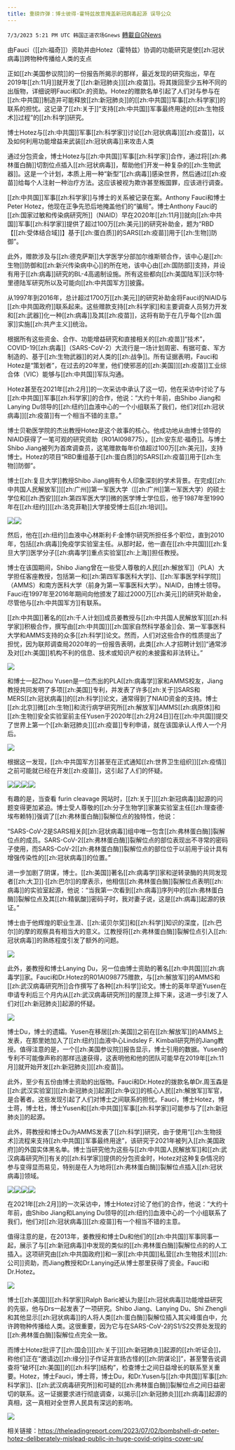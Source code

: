 ```yaml
---
title: 重磅炸弹：博士彼得·霍特兹故意掩盖新冠病毒起源 误导公众
---
```

`7/3/2023 5:21 PM UTC 韩国正道农场Gnews` [轉載自GNews](https://gnews.org/articles/1433933)



由Fauci（[[zh:福奇]]）资助并由Hotez（霍特兹）协调的功能研究是使[[zh:冠状病毒]]跨物种传播给人类的支点

  

正如[[zh:美国参议院]]的一份报告所揭示的那样，最近发现的研究指出，早在2019年[[zh:11月]]就开发了[[zh:新冠肺炎]][[zh:疫苗]]。将其拨回至少五种不同的出版物，详细说明Fauci和Dr.的资助。Hotez的赠款名单引起了人们对与参与在[[zh:中共国]]制造并可能释放[[zh:新冠肺炎]]的[[zh:中共国]]军事[[zh:科学家]]的联系的担忧。这记录了[[zh:关于]]“支持[[zh:中共国]]军事最终用途的[[zh:生物技术]]过程”的[[zh:科学]]研究。

  

博士Hotez与[[zh:中共国]]军事[[zh:科学家]]讨论[[zh:冠状病毒]][[zh:疫苗]]，以及如何利用功能增益来武装[[zh:冠状病毒]]来攻击人类

  

通过分包资金，博士Hotez与[[zh:中共国]]军事[[zh:科学家]]合作，通过将[[zh:弗林蛋白酶]]切割位点插入[[zh:冠状病毒]]，帮助他们开发一种复杂的[[zh:生物武器]]。这是一个计划，本质上用一种“新型”[[zh:病毒]]感染世界，然后通过[[zh:疫苗]]给每个人注射一种治疗方法。这应该被视为欺诈甚至叛国罪，应该进行调查。

  

[[zh:中共国]]军事[[zh:科学家]]与博士的关系被记录在案。Anthony Fauci和博士Peter Hotez，他现在正争先恐后地掩盖他们的“骗局”。博士Anthony Fauci的[[zh:国家过敏和传染病研究所]]（NIAID）早在2020年[[zh:11月]]就向[[zh:中共国]]军事[[zh:科学家]]提供了超过100万[[zh:美元]]的研究补助金，题为“RBD 【[[zh:受体结合域]]】基于[[zh:蛋白质]]的SARS[[zh:疫苗]]用于[[zh:生物]]防御”。

  

此外，赠款涉及与[[zh:德克萨斯]]大学医学分部加尔维斯顿合作，该中心是[[zh:生物]]防御和[[zh:新兴传染病中心]]的所在地，该中心由[[zh:国防部]]支持，并设有用于[[zh:病毒]]研究的BL-4高遏制设施。所有这些都向[[zh:美国陆军]]沃尔特·里德陆军研究所以及可能向[[zh:中共国军方]]披露。

  

从1997年到2016年，总计超过1700万[[zh:美元]]的研究补助金将Fauci的NIAID与[[zh:中共国政府]]联系起来。这些赠款支持[[zh:科学家]]和主要调查人员努力开发和[[zh:武器]]化一种[[zh:病毒]]及其[[zh:疫苗]]，这将有助于在几乎每个[[zh:国家]]实施[[zh:共产主义]]统治。

  

根据所有这些资金、合作、功能增益研究和直接相关的[[zh:疫苗]]“技术”，COVID-19[[zh:病毒]]（SARS-CoV-2）大流行是一场计划周密、有据可查、军方制造的、基于[[zh:生物武器]]的对人类的[[zh:战争]]。所有证据表明，Fauci和Hotez是“策划者”，在过去的20年里，他们使邪恶的[[zh:美国]][[zh:疫苗]]工业综合体（VIC）能够与[[zh:中共国]]军队沟通。

  

Hotez甚至在2021年[[zh:2月]]的一次采访中承认了这一切，他在采访中讨论了与[[zh:中共国]]军事[[zh:科学家]]的合作，他说：“大约十年前，由Shibo Jiang和Lanying Du领导的[[zh:纽约]]血液中心的一个小组联系了我们，他们对[[zh:冠状病毒]][[zh:疫苗]]有一个相当不错的主意。”

  

博士贝勒医学院的杰出教授Hotez是这个故事的核心。他成功地从由博士领导的NIAID获得了一笔可观的研究资助（R01AI098775）。[[zh:安东尼·福奇]]。与博士Shibo Jiang被列为首席调查员，这笔赠款每年价值超过100万[[zh:美元]]，支持博士。Hotez的项目“RBD重组基于[[zh:蛋白质]]的SARS[[zh:疫苗]]用于[[zh:生物]]防御”。

  

博士[[zh:复旦大学]]教授Shibo Jiang拥有令人印象深刻的学术背景。在完成[[zh:中共国人民解放军]][[zh:广州]]第一军医大学（[[zh:广州]]第一军医大学）的硕士学位和[[zh:西安]][[zh:第四军医大学]]微的医学博士学位后，他于1987年至1990年在[[zh:纽约]][[zh:洛克菲勒]]大学接受博士后[[zh:培训]]。

  

![](https://lh6.googleusercontent.com/vggT-yOL1-IMTCgyoBvlarhW1uS6vZipL0KDP-94d4jOH0AFxRbRSe2xYLrT6A3fWcixkD3OhksfbEHHZVrC6po_csM_IwbiEJoNn96uQfT_78AiA6IbiSIv0fE3PyI9UJWxX6nBzpuV21oqhbHNU04)![](https://lh4.googleusercontent.com/KKKetYpz0GjXlie5BuMDXLfEMp14lnJGtdpBq0ShNr4mvfaFkdfccBrTl2u-rQf4xZix9mfduYBSSGKbKBNPtHHpYnOOY9CHIQ86CiDjS5Jn2ZSYUxqq6lmdo7BEDFHw3V_Uy1sheyL2cyEaA58QmsM)

  

然后，他在[[zh:纽约]]血液中心林斯利·F·金博尔研究所担任多个职位，直到2010年，包括[[zh:病毒]]免疫学实验室主任。从那时起，他一直在[[zh:中共国]][[zh:复旦大学]]医学分子[[zh:病毒学]]重点实验室[[zh:上海]]担任教授。

  

博士在该国期间，Shibo Jiang曾在一些受人尊敬的人民[[zh:解放军]]（PLA）大学担任客座教授，包括第一和[[zh:第四军事医科大学]]、[[zh:军事医学科学院]]（AMMS）和南方医科大学（前身为第一军事医科大学）。NIAID，由博士领导。Fauci在1997年至2016年期间向他颁发了超过2000万[[zh:美元]]的研究补助金，尽管他与[[zh:中共国军方]]有联系。

  

[[zh:中共国]]著名的[[zh:千人计划]]成员姜教授与[[zh:中共国人民解放军]][[zh:科学家]]积极合作，撰写由[[zh:中共国]][[zh:国家自然科学基金]]会、第一军事医科大学和AMMS支持的众多[[zh:科学]]论文。然而，人们对这些合作的性质提出了担忧，因为联邦调查局2020年的一份报告表明，此类[[zh:人才招聘计划]]“通常涉及对[[zh:美国]]机构不利的信息、技术或知识产权的未披露和非法转让。”

![](https://lh5.googleusercontent.com/WCPHgMkPjMlgFl5vTuEEOarQ5O2fucMcJevD-NABcJLB7GzMdUcB1bJ6ATALj8QXs7HSGl9_QjoV75tT6hQS0_brqPjxQnf53xbWJxcBIFi3USCr6Lcb3YGqNxLvPXQzzB36E_CVbrtrXs28YEzP1cM)

和博士一起Zhou Yusen是一位杰出的PLA[[zh:病毒学]]家和AMMS校友，Jiang教授共同发明了多项[[zh:美国]]专利，并发表了许多[[zh:关于]]SARS和MERS[[zh:冠状病毒]]的[[zh:科学]]论文，通常得到了NIAID资金的支持。博士[[zh:北京]]微[[zh:生物]]和流行病学研究所[[zh:解放军]]AMMS[[zh:病原体]]和[[zh:生物]]安全实验室前主任Yusen于2020年[[zh:2月24日]]在[[zh:中共国]]提交了世界上第一个[[zh:新冠肺炎]][[zh:疫苗]]专利申请，就在该国承认人传人一个月后。

![](https://lh3.googleusercontent.com/BLTZB8AUnOc53t5qSNRNyxgfxk1p8vqxfVH86sfB__NFtyRAnTLT_BhOBTGDi5SzNDeumbC2XHejW_DWQdk8SlnPqWdzLflL84m4SauN5CrWyHnObVX5ZTe6fg15XSa7VGMFocCsuxH7xXRbFfN22KU)

根据这一发现，[[zh:中共国军方]]甚至在正式通知[[zh:世界卫生组织]][[zh:疫情]]之前可能就已经在开发[[zh:疫苗]]，这引起了人们的怀疑。

![](https://lh6.googleusercontent.com/zZ1rIo-HpwXyyBwi3jaNs63rEXuUnKOKbb1Q_bN4Ln9cLlZWYDj0l0-apHdLbNGRUSlb6l1M3xqVJuI_rrdzbAFN4cvsvOu3JcCCC-M_kcWhuKHIiH-14MMOVcZbAbfE5erofd8FWTvCFAeKXCcDh0k)![](https://lh6.googleusercontent.com/66HB76OZJbCN7WdjwNXayejMiz8HRK9hsAVaSIBRIg850Q71m5JOdCfygjQ9aCXIKP-oSV07uFoQhmDdgS1ttIyQS17-sDp7bQiOeUjUYL2D-5xJDKzoji9Bm1Is0ZzsyiPy20K-ACzZt8b6gAXf-1M)![](https://lh4.googleusercontent.com/IqqJBg3pY1pmTaiSyJVIv-eSw2AB6z_ckuc-UvqOLXQFPaHWl8yGOOEibmWsOgDoJYVwAelLuPvv8AJnk-BcNiQT9K8cfvw0tcIxIhxiSfMIm9tFVGwZhVCNgotrWEEre9QRIh4ijduPtTFg7kGUfkA)![](https://lh4.googleusercontent.com/Ee0sAptVs0QIWOqCm5q0-07Ock7t556N3KfBptirUyqxOkCIJ1hz8TBOYxtW2uBOa3d6aUoIlyENHNupU4IdyFnjQR7XD5jy8fNsjcZQMqkSQKVnkDMXFSBRL7IYz9R6GT_DC4T9s9huVtTohQsAR44)

有趣的是，当查看 furin cleavage 网站时，[[zh:关于]][[zh:新冠病毒]]起源的问题变得更加紧迫。博士受人尊敬的[[zh:分子生物学]]家兼实验室主任[[zh:理查德·埃布赖特]]强调了[[zh:弗林蛋白酶]]裂解位点的独特性，他说：

  

“SARS-CoV-2是SARS相关β[[zh:冠状病毒]]组中唯一包含[[zh:弗林蛋白酶]]裂解位点的成员。SARS-CoV-2[[zh:弗林蛋白酶]]裂解位点的部位表现出不寻常的密码子使用，而SARS-CoV-2[[zh:弗林蛋白酶]]裂解位点的部位位于以前用于设计具有增强传染性的[[zh:冠状病毒]]的位置。”

  

进一步加剧了阴谋，博士。[[zh:美国]]著名[[zh:病毒学]]家和逆转录酶的共同发现者[[zh:大卫]]·[[zh:巴尔]]的摩表示，他相信[[zh:弗林蛋白酶]]裂解位点表明[[zh:病毒]]的实验室起源，他说：“当我第一次看到[[zh:病毒]]序列中的[[zh:弗林蛋白酶]]裂解位点及其[[zh:精氨酸]]密码子时，我对妻子说，这是[[zh:病毒]]起源的铁证。”

  

博士由于他辉煌的职业生涯、[[zh:诺贝尔奖]]和[[zh:科学]]知识的深度，[[zh:巴尔]]的摩的观察具有相当大的意义。江教授将[[zh:弗林蛋白酶]]裂解位点引入[[zh:冠状病毒]]的熟练程度引发了额外的问题。

![](https://lh6.googleusercontent.com/8l4vFOHEioMy1syrQnlYV-tF8mqqa8kvOEKywoo44J30kaDpd9QYUjwGJhCQw0m4RAoJSN_i7vTF9Zs4O1Ucy66k-6wg_Z2dvhFXIipZHa2OQ46UFyDBd_KJ3QjyxrLptrI8otJepOzNm7sEcaONpk4)

此外，姜教授和博士Lanying Du，另一位由博士资助的著名[[zh:中共国]][[zh:病毒学]]家。Fauci和Dr.Hotez的R01AI098775赠款，与[[zh:解放军]]的AMMS和[[zh:武汉病毒研究所]]合作撰写了各种[[zh:科学]]论文。博士的英年早逝Yusen在申请专利后三个月内从[[zh:武汉病毒研究所]]的屋顶上摔下来，这进一步引发了人们对[[zh:新冠肺炎]]起源的怀疑。

![](https://lh3.googleusercontent.com/CXRwySdHcr5-ENg0F0pS9TSVT_MD26FgfEc0nNTv6BtYS-FyjtUmafQLGNW1k1JC63PZJzh4LRZt917c3dRf3qAtFO_hca7dMGlOBfoQb4x2lgpSds71JnJOmSiPrl_wl5B0QC0u-v6nvpL3onzoS-0)

博士Du，博士的遗孀。Yusen在移居[[zh:美国]]之前在[[zh:解放军]]的AMMS上发表，在那里她加入了[[zh:纽约]]血液中心Lindsley F. Kimball研究所的Jiang教授。值得注意的是，一个[[zh:美国参议院]]报告显示，博士引用的数据。Yusen的专利不可能像声称的那样迅速获得，这表明他和他的团队可能早在2019年[[zh:11月]]就开始开发[[zh:新冠肺炎]][[zh:疫苗]]。

  

此外，至少有五份由博士资助的出版物。Fauci和Dr.Hotez的拨款名单Dr.周玉森是[[zh:武汉实验室]][[zh:新冠肺炎]]起源[[zh:争议]]的核心人民[[zh:解放军]]军官，是合著者。这些发现引起了人们对博士之间联系的担忧。Fauci，博士Hotez，博士蒋，博士杜，博士Yusen和[[zh:中共国]]军事[[zh:科学家]]可能参与了[[zh:新冠肺炎]]的起源。

  

此外，蒋教授和博士Du为AMMS发表了[[zh:科学]]研究，由于使用“[[zh:生物技术]]流程来支持[[zh:中共国]]军事最终用途”，该研究于2021年被列入[[zh:美国政府]]的外国实体黑名单。博士当研究他为这些与[[zh:中共国人民解放军]]和[[zh:武汉病毒研究所]]有关的[[zh:科学家]]提供的分包资金时，Hotez对这种复杂情况的参与变得显而易见，特别是在人为地将[[zh:弗林蛋白酶]]裂解位点插入[[zh:冠状病毒]]领域。

![](https://lh5.googleusercontent.com/-0xmmKCFDATDIJP2BIzueMhNxi_Z5h23CIyxCOjA5luHzB8JNoCrMsQFAgULyZpsj7u99kgnBFOrxeRFQIzTuaPbUxMzLEW-QXu2LnFAvz9L8khYqeO552SKji1ey6G4jbpPjVS-C4X5-amnC441VJo)![](https://lh6.googleusercontent.com/Q6TLww-9e41gK_f9l3fMcBcEQg0myJSDjqSXXMn52BM2BHzBFiOiJ3dBTGkY_0CDbQbnUEl4mWe3DFAqyc-F09Ze0b-2O0WtdRLbSmz_l6Qqg6O3D4O9aHdf2igZ5f8Ce7C1vm-T12vcab3BF-F_4n4)![](https://lh6.googleusercontent.com/3UUfXWf1beh34DsUHGlInMwnXN3ku3X8RGQUbJ8scBnfb0XuwH8nQeM2ea83-3X5c7u8xfysI5uhlDeGbLB96qBY3p6YaaEIk_qg87Qb95NQUIFGKboUl7kKMWvI8Q38p6X5f4_0o9IAOLZ9PQv7NiI)![](https://lh6.googleusercontent.com/l-28EEUf3Gw2IuelBbi0HVZ8I-bsq1fe_GjO5nDKT3FG16LTeeuekcibI1EJ9fRDgN_jQUAjN60rp6s897s-Ka1VPrlHdQVWn9k75lndiaP__gh5CkITSKqOaYXA5jXpkf7WGPZoGSlTJ9dVS-Pw-1k)

在2021年[[zh:2月]]的一次采访中，博士Hotez讨论了他们的合作，他说：“大约十年前，由Shibo Jiang和Lanying Du领导的[[zh:纽约]]血液中心的一个小组联系了我们，他们对[[zh:冠状病毒]][[zh:疫苗]]有一个相当不错的主意。

  

值得注意的是，在2013年，姜教授和博士Du和他们的[[zh:中共国]]军事同事一起，展示了与[[zh:新冠病毒]]中发现的类似的[[zh:弗林蛋白酶]]裂解位点的的人工插入。这项研究由[[zh:中共国政府]]和一家[[zh:中共国]]私营[[zh:生物技术]][[zh:公司]]资助，而Jiang教授和Dr.Lanying还从博士那里获得了资金。Fauci和Dr.Hotez。

![](https://lh6.googleusercontent.com/2kBv6VpTpd_pGThfFonAPFJbdxzST3APNo5PWy2SMy4TS7o2ep_l5xbgcNRpzhyL9a98qJslM_27-NJdE2IETP6zqDmeNeBA86p7S_GUuomd37EjqDv6s8VpinUq0opzHRBWTyQuIAW4RrTEi5Q3-lg)

博士[[zh:美国]][[zh:科学家]]Ralph Baric被认为是[[zh:冠状病毒]]功能增益研究的先驱，他与Drs一起发表了一项研究。Shibo Jiang、Lanying Du、Shi Zhengli和其他显示[[zh:冠状病毒]]的人将人类[[zh:蛋白酶]]裂解位插入其尖峰蛋白中，允许跨物种传播给人类。这很重要，因为它与在SARS-CoV-2的S1/S2交界处发现的[[zh:弗林蛋白酶]]裂解位点完全一致。

  

而博士Hotez批评了[[zh:国会]][[zh:关于]][[zh:新冠肺炎]]起源的[[zh:听证会]]，称他们正在“邀请边[[zh:缘分]]子作证并宣扬古怪的[[zh:阴谋论]]”，甚至警告说调查将“破坏[[zh:美国]]的[[zh:科学]]结构”，检查博士之间日益增长的联系至关重要。Hotez，博士Fauci，博士蒋，博士Du，和Dr.Yusen与[[zh:中共国]]军事[[zh:科学家]]、[[zh:武汉病毒研究所]]和可疑的[[zh:弗林蛋白酶]]裂解位点之间日益密切的联系。这一证据要求进行彻底调查，以揭示[[zh:新冠肺炎]][[zh:病毒]]起源的真相，这一真相对全世界人民具有深远的影响。

![](https://lh4.googleusercontent.com/p6vuqV8AAKYoOKnrIxXPiUAfi76O8CWnRt5nLXrHbUwL8pJHdUC8aXWr5zQaSmLlSxea-1R37I6ubaQTq4LIzeY-3WJ00heyKQiEV_XHFszYJ6t_pcv_W6rV5pfSAawUg__ZBPA52hdt8uWBdjYsIXk)

  

相关链接：https://theleadingreport.com/2023/07/02/bombshell-dr-peter-hotez-deliberately-mislead-public-in-huge-covid-origins-cover-up/
